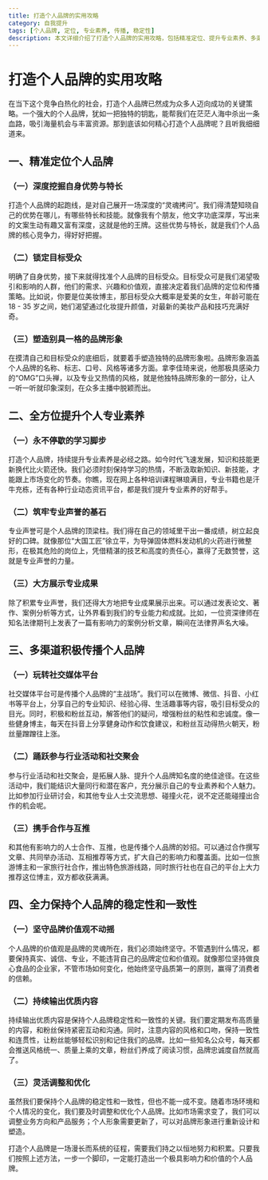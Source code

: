 ```yaml
---
title: 打造个人品牌的实用攻略
category: 自我提升
tags: [个人品牌, 定位, 专业素养, 传播, 稳定性]
description: 本文详细介绍了打造个人品牌的实用攻略，包括精准定位、提升专业素养、多渠道传播以及保持品牌的稳定性和一致性，助力你在竞争激烈的社会中脱颖而出。
---
```


# 打造个人品牌的实用攻略

在当下这个竞争白热化的社会，打造个人品牌已然成为众多人迈向成功的关键策略。一个强大的个人品牌，犹如一把独特的钥匙，能帮我们在茫茫人海中杀出一条血路，吸引海量机会与丰富资源。那到底该如何精心打造个人品牌呢？且听我细细道来。

## 一、精准定位个人品牌
### （一）深度挖掘自身优势与特长
打造个人品牌的起跑线，是对自己展开一场深度的“灵魂拷问”。我们得清楚知晓自己的优势在哪儿，有哪些特长和技能。就像我有个朋友，他文字功底深厚，写出来的文案生动有趣又富有深度，这就是他的王牌。这些优势与特长，就是我们个人品牌的核心竞争力，得好好把握。

### （二）锁定目标受众
明确了自身优势，接下来就得找准个人品牌的目标受众。目标受众可是我们渴望吸引和影响的人群，他们的需求、兴趣和价值观，直接决定着我们品牌的定位和传播策略。比如说，你要是位美妆博主，那目标受众大概率是爱美的女生，年龄可能在 18 - 35 岁之间，她们渴望通过化妆提升颜值，对最新的美妆产品和技巧充满好奇。

### （三）塑造别具一格的品牌形象
在摸清自己和目标受众的底细后，就要着手塑造独特的品牌形象啦。品牌形象涵盖个人品牌的名称、标志、口号、风格等诸多方面。拿李佳琦来说，他那极具感染力的“OMG”口头禅，以及专业又热情的风格，就是他独特品牌形象的一部分，让人一听一听就印象深刻，在众多主播中脱颖而出。

## 二、全方位提升个人专业素养
### （一）永不停歇的学习脚步
打造个人品牌，持续提升专业素养是必经之路。如今时代飞速发展，知识和技能更新换代比火箭还快。我们必须时刻保持学习的热情，不断汲取新知识、新技能，才能跟上市场变化的节奏。你瞧，现在网上各种培训课程琳琅满目，专业书籍也是汗牛充栋，还有各种行业动态资讯平台，都是我们提升专业素养的好帮手。

### （二）筑牢专业声誉的基石
专业声誉可是个人品牌的顶梁柱。我们得在自己的领域里干出一番成绩，树立起良好的口碑。就像那位“大国工匠”徐立平，为导弹固体燃料发动机的火药进行微整形，在极其危险的岗位上，凭借精湛的技艺和高度的责任心，赢得了无数赞誉，这就是专业声誉的力量。

### （三）大方展示专业成果
除了积累专业声誉，我们还得大方地把专业成果展示出来。可以通过发表论文、著作、案例分析等方式，让外界看到我们的专业能力和成就。比如，一位资深律师在知名法律期刊上发表了一篇有影响力的案例分析文章，瞬间在法律界声名大噪。

## 三、多渠道积极传播个人品牌
### （一）玩转社交媒体平台
社交媒体平台可是传播个人品牌的“主战场”。我们可以在微博、微信、抖音、小红书等平台上，分享自己的专业知识、经验心得、生活趣事等内容，吸引目标受众的目光。同时，积极和粉丝互动，解答他们的疑问，增强粉丝的粘性和忠诚度。像一些健身博主，每天在抖音上分享健身动作和饮食建议，和粉丝互动得热火朝天，粉丝量蹭蹭往上涨。

### （二）踊跃参与行业活动和社交聚会
参与行业活动和社交聚会，是拓展人脉、提升个人品牌知名度的绝佳途径。在这些活动中，我们能结识大量同行和潜在客户，充分展示自己的专业素养和个人魅力。比如参加行业研讨会，和其他专业人士交流思想、碰撞火花，说不定还能碰撞出合作的机会呢。

### （三）携手合作与互推
和其他有影响力的人士合作、互推，也是传播个人品牌的妙招。可以通过合作撰写文章、共同举办活动、互相推荐等方式，扩大自己的影响力和覆盖面。比如一位旅游博主和一家旅行社合作，推出特色旅游线路，同时旅行社也在自己的平台上大力推荐这位博主，双方都收获满满。

## 四、全力保持个人品牌的稳定性和一致性
### （一）坚守品牌价值观不动摇
个人品牌的价值观是品牌的灵魂所在，我们必须始终坚守。不管遇到什么情况，都要保持真实、诚信、专业，不能违背自己的品牌定位和价值观。就像那位坚持做良心食品的企业家，不管市场如何变化，他始终坚守品质第一的原则，赢得了消费者的信赖。

### （二）持续输出优质内容
持续输出优质内容是保持个人品牌稳定性和一致性的关键。我们要定期发布高质量的内容，和粉丝保持紧密互动和沟通。同时，注意内容的风格和口吻，保持一致性和连贯性，让粉丝能够轻松识别和记住我们的品牌。比如一些知名公众号，每天都会推送风格统一、质量上乘的文章，粉丝们养成了阅读习惯，品牌忠诚度自然就高了。

### （三）灵活调整和优化
虽然我们要保持个人品牌的稳定性和一致性，但也不能一成不变。随着市场环境和个人情况的变化，我们要及时调整和优化个人品牌。比如市场需求变了，我们可以调整业务方向和产品服务；个人形象需要更新了，可以对品牌形象进行重新设计和塑造。

打造个人品牌是一场漫长而系统的征程，需要我们持之以恒地努力和积累。只要我们按照上述方法，一步一个脚印，一定能打造出一个极具影响力和价值的个人品牌。